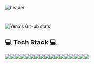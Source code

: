 ![header](https://capsule-render.vercel.app/api?type=Waving&color=0:E6EE9C,100:4DD0E1&&text=Welcome%20to%20Yena's%20GitHub%20&textColor=f7f5f5&animation=twinkling&fontSize=45&fontAlignY=50&fontAlign=50&height=220&fontColor=ffffff)

<br> 

![Yena's GitHub stats](https://github-readme-stats.vercel.app/api?username=kimyena1123&include_all_commits=true&show_icons=true&theme=cobalt&count_private=true)
<!-- ![Yena's GitHub stats](https://github-readme-stats.vercel.app/api?username=kimyena1123&include_all_commits=true&show_icons=true&theme=radical&count_private=true) --> 

## 💻 Tech Stack 💻
<div style="display:flex; flex-direction:row;">
  <img src="https://img.shields.io/badge/HTML5-E34F26?style=for-the-badge&logo=html5&logoColor=white"> 
  <img src="https://img.shields.io/badge/CSS-1572B6?style=for-the-badge&logo=css3&logoColor=white"> 
  <img src="https://img.shields.io/badge/JAVASCRIPT-F7DF1E?style=for-the-badge&logo=javascript&logoColor=black"> 
  <img src="https://img.shields.io/badge/JQUERY-0769AD?style=for-the-badge&logo=jQuery&logoColor=white">
  <img src="https://img.shields.io/badge/BOOTSTRAP-7952B3?style=for-the-badge&logo=bootstrap&logoColor=white">
  <img src="https://img.shields.io/badge/React-61DAFB?style=for-the-badge&logo=React&logoColor=white">
  
  <br>
  <img src="https://img.shields.io/badge/Node.js-339933?style=for-the-badge&logo=Node.js&logoColor=white">
  <img src="https://img.shields.io/badge/Spring Boot-6DB33F?style=for-the-badge&logo=spring boot&logoColor=white"> 
  <img src="https://img.shields.io/badge/MySQL-4479A1?style=for-the-badge&logo=mysql&logoColor=white"> 
  <img src="https://img.shields.io/badge/PostgreSQL-4169E1?style=for-the-badge&logo=postgresql&logoColor=white">
  <img src="https://img.shields.io/badge/JUnit5-25A162?style=for-the-badge&logo=JUnit5&logoColor=white">

  <br>
  <img src="https://img.shields.io/badge/linux-FCC624?style=for-the-badge&logo=linux&logoColor=black"> 
  <img src="https://img.shields.io/badge/docker-%230db7ed.svg?style=for-the-badge&logo=docker&logoColor=white"> 
  <img src="https://img.shields.io/badge/Kubernetes-326CE5?style=for-the-badge&logo=kubernetes&logoColor=white"> 


  <br>
  <img src="https://img.shields.io/badge/java-007396?style=for-the-badge&logo=OpenJDK&logoColor=white">
  <img src="https://img.shields.io/badge/C-A8B9CC?style=for-the-badge&logo=c&logoColor=white"> 
  <img src="https://img.shields.io/badge/Python-3776AB?style=for-the-badge&logo=Python&logoColor=white">

</div>
<br><br>



<!--
**kimyena1123/kimyena1123** is a ✨ _special_ ✨ repository because its `README.md` (this file) appears on your GitHub profile.

Here are some ideas to get you started:

- 🔭 I’m currently working on ...
- 🌱 I’m currently learning ...
- 👯 I’m looking to collaborate on ...
- 🤔 I’m looking for help with ...
- 💬 Ask me about ...
- 📫 How to reach me: ...
- 😄 Pronouns: ...
- ⚡ Fun fact: ...
-->
